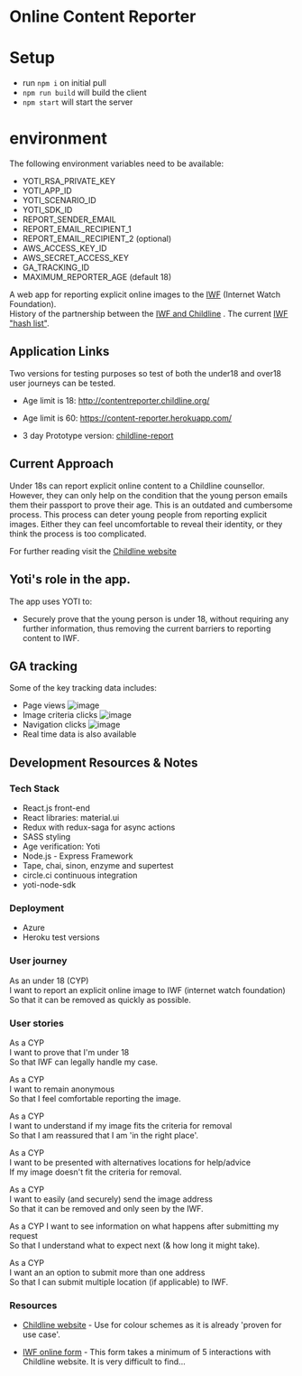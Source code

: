 # Online Content Reporter


# Setup

 * run `npm i` on initial pull
 * `npm run build` will build the client
 * `npm start` will start the server

# environment
The following environment variables need to be available:
 * YOTI_RSA_PRIVATE_KEY
 * YOTI_APP_ID
 * YOTI_SCENARIO_ID
 * YOTI_SDK_ID
 * REPORT_SENDER_EMAIL
 * REPORT_EMAIL_RECIPIENT_1
 * REPORT_EMAIL_RECIPIENT_2 (optional)
 * AWS_ACCESS_KEY_ID
 * AWS_SECRET_ACCESS_KEY
 * GA_TRACKING_ID
 * MAXIMUM_REPORTER_AGE (default 18)

A web app for reporting explicit online images to the [IWF](https://www.iwf.org.uk/) (Internet Watch Foundation).  
History of the partnership between the [IWF and Childline](https://www.iwf.org.uk/news/childline-and-internet-watch-foundation-form-new-partnership-to-help-young-people-remove) .
The current  [IWF "hash list"](https://www.iwf.org.uk/become-a-member/services-for-members/image-hash-list).

## Application Links

Two versions for testing purposes so test of both the under18 and over18 user journeys can be tested.
- Age limit is 18: http://contentreporter.childline.org/
- Age limit is 60: https://content-reporter.herokuapp.com/

- 3 day Prototype version: [childline-report](https://childline-report-image.herokuapp.com)


## Current Approach

Under 18s can report explicit online content to a Childline counsellor. However, they can only help on the condition
that the young person emails them their passport to prove their age. This is an outdated and cumbersome process.
This process can deter young people from reporting explicit images. Either they can feel uncomfortable to reveal their identity, or they think the process is too complicated.

For further reading visit the [Childline website](https://www.childline.org.uk/info-advice/bullying-abuse-safety/online-mobile-safety/sexting/)

## Yoti's role in the app.

The app uses YOTI to:
- Securely prove that the young person is under 18, without requiring any further information, thus removing the current barriers to reporting content to IWF.

## GA tracking
Some of the key tracking data includes:
- Page views
![image](https://cloud.githubusercontent.com/assets/15717822/26207840/8ec3ac88-3be0-11e7-932a-a33a1967021b.png)
- Image criteria clicks
![image](https://cloud.githubusercontent.com/assets/15717822/26207810/787ac768-3be0-11e7-9495-2c188d7ef6d1.png)
- Navigation clicks
![image](https://cloud.githubusercontent.com/assets/15717822/26207891/aa4a0510-3be0-11e7-8984-70cad313e1e7.png)
- Real time data is also available


## Development Resources & Notes

### Tech Stack

- React.js front-end
- React libraries: material.ui
- Redux with redux-saga for async actions
- SASS styling
- Age verification: Yoti
- Node.js - Express Framework
- Tape, chai, sinon, enzyme and supertest
- circle.ci continuous integration
- yoti-node-sdk

### Deployment

- Azure
- Heroku test versions

### User journey

As an under 18 (CYP)  
I want to report an explicit online image to IWF (internet watch foundation)  
So that it can be removed as quickly as possible.  

### User stories

As a CYP  
I want to prove that I'm under 18  
So that IWF can legally handle my case.  

As a CYP  
I want to remain anonymous  
So that I feel comfortable reporting the image.  

As a CYP  
I want to understand if my image fits the criteria for removal  
So that I am reassured that I am 'in the right place'.  

As a CYP  
I want to be presented with alternatives locations for help/advice  
If my image doesn't fit the criteria for removal.  

As a CYP  
I want to easily (and securely) send the image address  
So that it can be removed and only seen by the IWF.  

As a CYP
I want to see information on what happens after submitting my request  
So that I understand what to expect next (& how long it might take).  

As a CYP  
I want an an option to submit more than one address  
So that I can submit multiple location (if applicable) to IWF.  

### Resources

- [Childline website](https://www.childline.org.uk/info-advice/bullying-abuse-safety/online-mobile-safety/sexting/) - Use for colour schemes as it is already 'proven for use case'.

- [IWF online form](https://www.iwf.org.uk/) - This form takes a minimum of 5 interactions with Childline website. It is very difficult to find...
